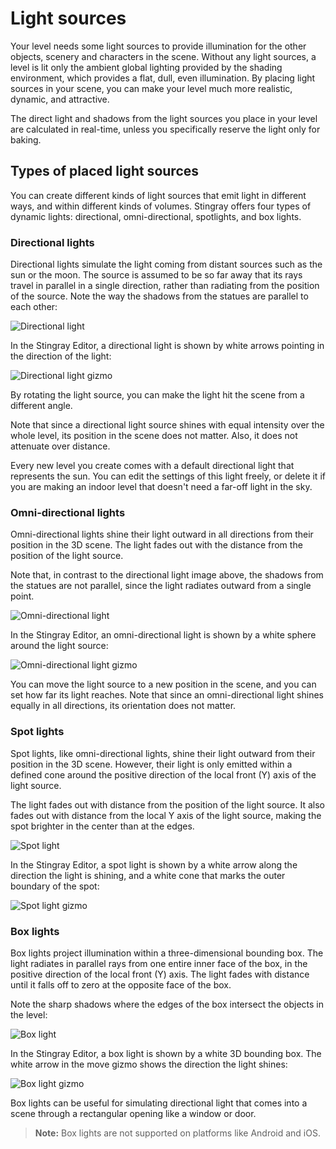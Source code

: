 # Light sources

Your level needs some light sources to provide illumination for the other objects, scenery and characters in the scene. Without any light sources, a level is lit only the ambient global lighting provided by the shading environment, which provides a flat, dull, even illumination. By placing light sources in your scene, you can make your level much more realistic, dynamic, and attractive.

The direct light and shadows from the light sources you place in your level are calculated in real-time, unless you specifically reserve the light only for baking.

## Types of placed light sources

You can create different kinds of light sources that emit light in different ways, and within different kinds of volumes. Stingray offers four types of dynamic lights: directional, omni-directional, spotlights, and box lights.

### Directional lights

Directional lights simulate the light coming from distant sources such as the sun or the moon. The source is assumed to be so far away that its rays travel in parallel in a single direction, rather than radiating from the position of the source. Note the way the shadows from the statues are parallel to each other:

![Directional light](../../images/light_source_directional.png)

In the Stingray Editor, a directional light is shown by white arrows pointing in the direction of the light:

![Directional light gizmo](../../images/light_source_directional_gizmo.png)

By rotating the light source, you can make the light hit the scene from a different angle.

Note that since a directional light source shines with equal intensity over the whole level, its position in the scene does not matter. Also, it does not attenuate over distance.

Every new level you create comes with a default directional light that represents the sun. You can edit the settings of this light freely, or delete it if you are making an indoor level that doesn't need a far-off light in the sky.

### Omni-directional lights

Omni-directional lights shine their light outward in all directions from their position in the 3D scene. The light fades out with the distance from the position of the light source.

Note that, in contrast to the directional light image above, the shadows from the statues are not parallel, since the light radiates outward from a single point.

![Omni-directional light](../../images/light_source_omni.png)

In the Stingray Editor, an omni-directional light is shown by a white sphere around the light source:

![Omni-directional light gizmo](../../images/light_source_omni_gizmo.png)

You can move the light source to a new position in the scene, and you can set how far its light reaches. Note that since an omni-directional light shines equally in all directions, its orientation does not matter.

### Spot lights

Spot lights, like omni-directional lights, shine their light outward from their position in the 3D scene. However, their light is only emitted within a defined cone around the positive direction of the local front (Y) axis of the light source.

The light fades out with distance from the position of the light source. It also fades out with distance from the local Y axis of the light source, making the spot brighter in the center than at the edges.

![Spot light](../../images/light_source_spot.png)

In the Stingray Editor, a spot light is shown by a white arrow along the direction the light is shining, and a white cone that marks the outer boundary of the spot:

![Spot light gizmo](../../images/light_source_spot_gizmo.png)

### Box lights

Box lights project illumination within a three-dimensional bounding box. The light radiates in parallel rays from one entire inner face of the box, in the positive direction of the local front (Y) axis. The light fades with distance until it falls off to zero at the opposite face of the box.

Note the sharp shadows where the edges of the box intersect the objects in the level:

![Box light](../../images/light_source_box.png)

In the Stingray Editor, a box light is shown by a white 3D bounding box. The white arrow in the move gizmo shows the direction the light shines:

![Box light gizmo](../../images/light_source_box_gizmo.png)

Box lights can be useful for simulating directional light that comes into a scene through a rectangular opening like a window or door.

>**Note:** Box lights are not supported on platforms like Android and iOS.

